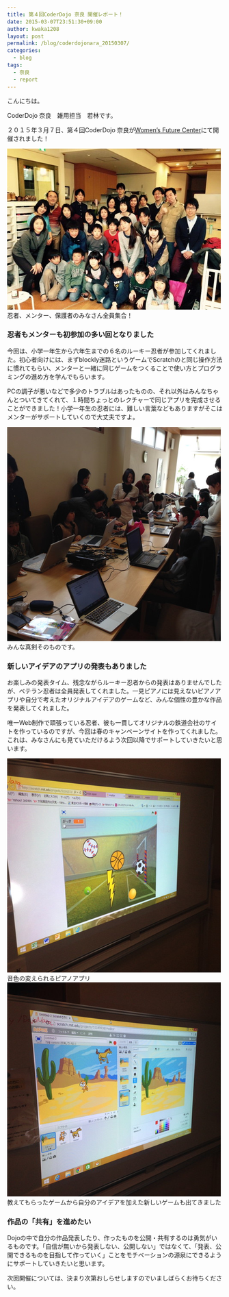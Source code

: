 ```yaml
---
title: 第４回CoderDojo 奈良 開催レポート！
date: 2015-03-07T23:51:30+09:00
author: kwaka1208
layout: post
permalink: /blog/coderdojonara_20150307/
categories:
  - blog
tags:
  - 奈良
  - report
---
```

こんにちは。
  
CoderDojo 奈良　雑用担当　若林です。

２０１５年３月７日、第４回CoderDojo 奈良が[Women’s Future Center](http://wfc-wa.com/)にて開催されました！


<img src="/assets/images/2015/03/all20150307.jpg" alt="集合写真" width="500" height="376" />
忍者、メンター、保護者のみなさん全員集合！ 

<h3>
  忍者もメンターも初参加の多い回となりました
</h3>

今回は、小学一年生から六年生までの６名のルーキー忍者が参加してくれました。初心者向けには、まずblockly迷路というゲームでScratchのと同じ操作方法に慣れてもらい、メンターと一緒に同じゲームをつくることで使い方とプログラミングの進め方を学んでもらいます。

PCの調子が悪いなどで多少のトラブルはあったものの、それ以外はみんなちゃんとついてきてくれて、１時間ちょっとのレクチャーで同じアプリを完成させることができました！小学一年生の忍者には、難しい言葉などもありますがそこはメンターがサポートしていくので大丈夫ですよ。


<img src="/assets/images/2015/03/img_0993.jpg" alt="みんな真剣そのものです。" width="500" height="500" />
みんな真剣そのものです。 

<h3>
  新しいアイデアのアプリの発表もありました
</h3>

お楽しみの発表タイム、残念ながらルーキー忍者からの発表はありませんでしたが、ベテラン忍者は全員発表してくれました。一見ピアノには見えないピアノアプリや自分で考えたオリジナルアイデアのゲームなど、みんな個性の豊かな作品を発表してくれました。

唯一Web制作で頑張っている忍者、彼も一貫してオリジナルの鉄道会社のサイトを作っているのですが、今回は春のキャンペーンサイトを作ってくれました。これは、みなさんにも見ていただけるよう次回以降でサポートしていきたいと思います。


<img src="/assets/images/2015/03/img_0994.jpg" alt="音色の変えられるピアノアプリ" width="500" height="500" />
音色の変えられるピアノアプリ 
<img src="/assets/images/2015/03/img_0995.jpg" alt="教えてもらったゲームから自分のアイデアを加えた新しいゲームも出てきました" width="500" height="500" />
教えてもらったゲームから自分のアイデアを加えた新しいゲームも出てきました 

<h3>
  作品の「共有」を進めたい
</h3>

Dojoの中で自分の作品発表したり、作ったものを公開・共有するのは勇気がいるものです。「自信が無いから発表しない、公開しない」ではなくて、「発表、公開できるものを目指して作っていく」ことをモチベーションの源泉にできるようにサポートしていきたいと思います。

次回開催については、決まり次第おしらせしますのでいましばらくお待ちください。